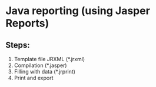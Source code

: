 # Java reporting (using Jasper Reports)

## Steps:
1. Template file JRXML (*.jrxml)
2. Compilation (*.jasper)
3. Filling with data (*.jrprint)
4. Print and export